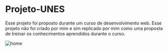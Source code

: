 # Projeto-UNES

Esse projeto foi proposto durante um curso de desenvolvimento web. Esse projeto não foi criado por mim e sim replicado por mim como uma proposta de treinar os conhecimentos aprendidos durante o curso.



![home](https://user-images.githubusercontent.com/60331328/151191066-0078df77-2c87-416f-a3ae-24121f818621.png)
